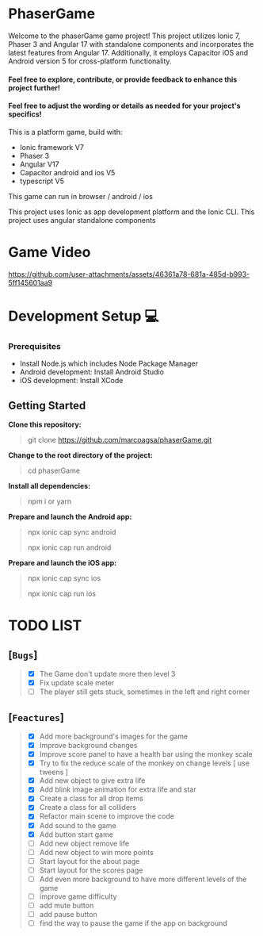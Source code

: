 # PhaserGame

Welcome to the phaserGame game project! This project utilizes Ionic 7, Phaser 3 and Angular 17 with standalone components and incorporates the latest features from Angular 17. Additionally, it employs Capacitor iOS and Android version 5 for cross-platform functionality.

#### Feel free to explore, contribute, or provide feedback to enhance this project further!

#### Feel free to adjust the wording or details as needed for your project's specifics!

This is a platform game, build with:

- Ionic framework V7
- Phaser 3
- Angular V17
- Capacitor android and ios V5
- typescript V5

This game can run in browser / android / ios

This project uses Ionic as app development platform and the Ionic CLI.
This project uses angular standalone components

# Game Video

https://github.com/user-attachments/assets/46361a78-681a-485d-b993-5ff145601aa9

# Development Setup 💻

### Prerequisites

- Install Node.js which includes Node Package Manager
- Android development: Install Android Studio
- iOS development: Install XCode

## Getting Started

**Clone this repository:**

> git clone https://github.com/marcoagsa/phaserGame.git

**Change to the root directory of the project:**

> cd phaserGame

**Install all dependencies:**

> npm i or yarn

**Prepare and launch the Android app:**

> npx ionic cap sync android
>
> npx ionic cap run android

**Prepare and launch the iOS app:**

> npx ionic cap sync ios
>
> npx ionic cap run ios

# TODO LIST

## [`Bugs`]

> - [x] The Game don't update more then level 3
> - [x] Fix update scale meter
> - [ ] The player still gets stuck, sometimes in the left and right corner

## [`Feactures`]

> - [x] Add more background's images for the game
> - [x] Improve background changes
> - [x] Improve score panel to have a health bar using the monkey scale
> - [x] Try to fix the reduce scale of the monkey on change levels [ use tweens ]
> - [x] Add new object to give extra life
> - [x] Add blink image animation for extra life and star
> - [x] Create a class for all drop items
> - [x] Create a class for all colliders
> - [x] Refactor main scene to improve the code
> - [x] Add sound to the game
> - [x] Add button start game
> - [ ] Add new object remove life
> - [ ] Add new object to win more points
> - [ ] Start layout for the about page
> - [ ] Start layout for the scores page
> - [ ] Add even more background to have more different levels of the game
> - [ ] improve game difficulty
> - [ ] add mute button
> - [ ] add pause button
> - [ ] find the way to pause the game if the app on background
